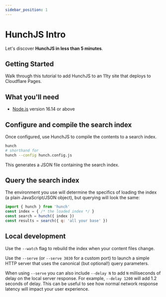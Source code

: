 ```yaml
---
sidebar_position: 1
---
```


# HunchJS Intro

Let's discover **HunchJS in less than 5 minutes**.

## Getting Started

Walk through this tutorial to add HunchJS to an 11ty site that deploys to Cloudflare Pages.

## What you'll need

- [Node.js](https://nodejs.org/en/download/) version 16.14 or above

## Configure and compile the search index

Once configured, use HunchJS to compile the contents to a search index.

```bash
hunch
# shorthand for
hunch --config hunch.config.js
```

This generates a JSON file containing the search index.

## Query the search index

The environment you use will determine the specifics of loading the index (a plain JavaScript/JSON object), but querying will look the same:

```js
import { hunch } from 'hunch'
const index = { /* the loaded index */ }
const search = hunch({ index })
const results = search({ q: 'all your base' })
```

## Local development

Use the `--watch` flag to rebuild the index when your content files change.

Use the `--serve` (or `--serve 3030` for a custom port) to launch a simple HTTP server that uses the canonical (but optional!) query parameters.

When using `--serve` you can also include `--delay N` to add `N` milliseconds of delay on the local server response. For example, `--delay 1200` will add 1.2 seconds of delay. This can be useful to see how normal network response latency will impact your user experience.
